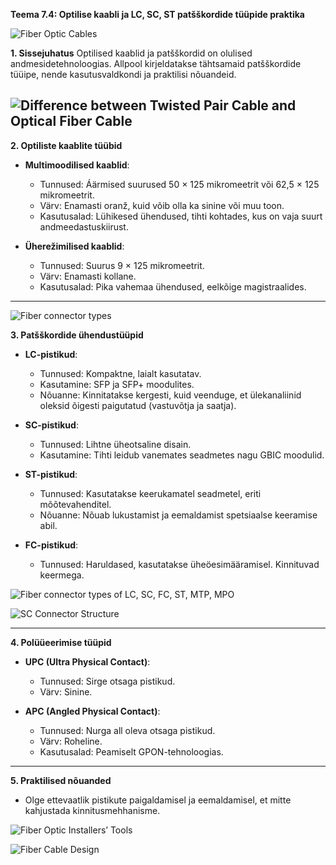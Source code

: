 **Teema 7.4: Optilise kaabli ja LC, SC, ST patšškordide tüüpide praktika**

![Fiber Optic Cables](https://assets.rbl.ms/25590389/origin.jpg)

**1. Sissejuhatus**
Optilised kaablid ja patšškordid on olulised andmesidetehnoloogias. Allpool kirjeldatakse tähtsamaid patšškordide tüüipe, nende kasutusvaldkondi ja praktilisi nõuandeid.


![Difference between Twisted Pair Cable and Optical Fiber Cable](https://media.geeksforgeeks.org/wp-content/uploads/20240926162331/Twisted-Pair-Cable-vs-Optical-Fiber-Cable.webp)
---

**2. Optiliste kaablite tüübid**
- **Multimoodilised kaablid**:
  - Tunnused: Áärmised suurused 50 × 125 mikromeetrit või 62,5 × 125 mikromeetrit.
  - Värv: Enamasti oranž, kuid võib olla ka sinine või muu toon.
  - Kasutusalad: Lühikesed ühendused, tihti kohtades, kus on vaja suurt andmeedastuskiirust.

- **Üherežimilised kaablid**:
  - Tunnused: Suurus 9 × 125 mikromeetrit.
  - Värv: Enamasti kollane.
  - Kasutusalad: Pika vahemaa ühendused, eelkõige magistraalides.

---

![Fiber connector types](https://cdn-cihac.nitrocdn.com/JJlroJzoepJCDBAKKhtGvdgkSMreCnNT/assets/images/optimized/rev-3058d8a/www.honecable.com/wp-content/uploads/2023/09/fiber-connector-types-.jpg)

**3. Patšškordide ühendustüüpid**
- **LC-pistikud**:
  - Tunnused: Kompaktne, laialt kasutatav.
  - Kasutamine: SFP ja SFP+ moodulites.
  - Nõuanne: Kinnitatakse kergesti, kuid veenduge, et ülekanaliinid oleksid õigesti paigutatud (vastuvõtja ja saatja).

- **SC-pistikud**:
  - Tunnused: Lihtne üheotsaline disain.
  - Kasutamine: Tihti leidub vanemates seadmetes nagu GBIC moodulid.

- **ST-pistikud**:
  - Tunnused: Kasutatakse keerukamatel seadmetel, eriti mõõtevahenditel.
  - Nõuanne: Nõuab lukustamist ja eemaldamist spetsiaalse keeramise abil.

- **FC-pistikud**:
  - Tunnused: Haruldased, kasutatakse üheöesimääramisel. Kinnituvad keermega.

![Fiber connector types of LC, SC, FC, ST, MTP, MPO](https://datasave.qsfptek.com/resources/image/2022-08-2373076.jpg)

![SC Connector Structure](https://datasave.qsfptek.com/resources/image/2021-12-20920154.jpg)

---

**4. Polüüeerimise tüüpid**
- **UPC (Ultra Physical Contact)**:
  - Tunnused: Sirge otsaga pistikud.
  - Värv: Sinine.

- **APC (Angled Physical Contact)**:
  - Tunnused: Nurga all oleva otsaga pistikud.
  - Värv: Roheline.
  - Kasutusalad: Peamiselt GPON-tehnoloogias.

---

**5. Praktilised nõuanded**
- Olge ettevaatlik pistikute paigaldamisel ja eemaldamisel, et mitte kahjustada kinnitusmehhanisme.

![Fiber Optic Installers’ Tools](https://fiberu.org/Basic%20Skills%20Lab/TermToolRoll.jpg)

![Fiber Cable Design](https://media.licdn.com/dms/image/v2/D4D12AQE8bGBzZVGBSw/article-cover_image-shrink_720_1280/article-cover_image-shrink_720_1280/0/1701493090457?e=2147483647&v=beta&t=ZV2maR0gH34enhWXoUq7NHI-U3mDfwZjmrpceDcVHrM)